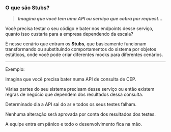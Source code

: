 ### O que são Stubs?

>**_Imagina que você tem uma API ou serviço que cobra por request..._**

Você precisa testar o seu código e bater nos endpoints desse serviço, quanto isso custaria para a empresa dependendo da escala?

É nesse cenário que entram os **Stubs**, que basicamente funcionam transformando ou substituindo comportamentos do sistema por objetos estáticos, onde você pode criar diferentes mocks para diferentes cenários.

---
Exemplo:

Imagina que você precisa bater numa API de consulta de CEP.

Várias partes do seu sistema precisam desse serviço ou então existem regras de negócio que dependem dos resultados dessa consulta.

Determinado dia a API sai do ar e todos os seus testes falham.

Nenhuma alteração será aprovada por conta dos resultados dos testes.

A equipe entra em pânico e todo o desenvolvimento fica na mão.


